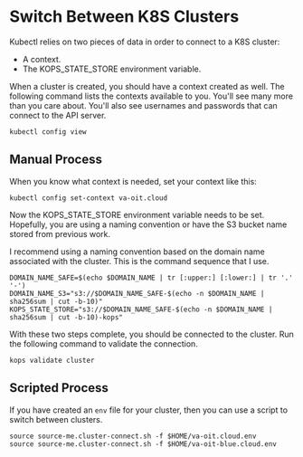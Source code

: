 # Switch Between K8S Clusters

Kubectl relies on two pieces of data in order to connect to a K8S cluster:

* A context.
* The KOPS_STATE_STORE environment variable.

When a cluster is created, you should have a context created as well. The following command lists the
contexts available to you. You'll see many more than you care about. You'll also see usernames and passwords that can connect to the API server.

```
kubectl config view
```

## Manual Process

When you know what context is needed, set your context like this:

```
kubectl config set-context va-oit.cloud
```

Now the KOPS_STATE_STORE environment variable needs to be set. Hopefully, you are using a naming convention or have the S3 bucket name stored from previous work.

I recommend using a naming convention based on the domain name associated with the cluster. This is the command sequence that I use.

```
DOMAIN_NAME_SAFE=$(echo $DOMAIN_NAME | tr [:upper:] [:lower:] | tr '.' '-')
DOMAIN_NAME_S3="s3://$DOMAIN_NAME_SAFE-$(echo -n $DOMAIN_NAME | sha256sum | cut -b-10)"
KOPS_STATE_STORE="s3://$DOMAIN_NAME_SAFE-$(echo -n $DOMAIN_NAME | sha256sum | cut -b-10)-kops"
```

With these two steps complete, you should be connected to the cluster. Run the following command to validate the connection.

```
kops validate cluster
```

## Scripted Process

If you have created an `env` file for your cluster, then you can use a script to switch between clusters.

```
source source-me.cluster-connect.sh -f $HOME/va-oit.cloud.env
source source-me.cluster-connect.sh -f $HOME/va-oit-blue.cloud.env
```
